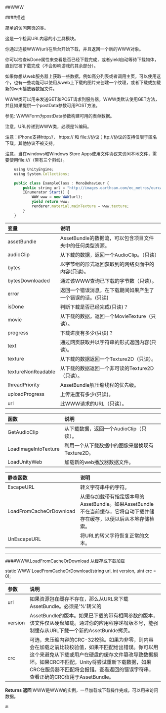 ##WWW

####描述

简单的访问网页的类。

这是一个检索URL内容的小工具模块。

你通过连接WWW(url)在后台开始下载，并且返回一个新的WWW对象。

你可以检查isDone属性来查看是否已经下载完成，或者yield自动等待下载物体，直到它被下载完成（不会影响游戏的其余部分）。

如果你想从web服务器上获取一些数据，例如高分列表或者调用主页，可以使用这个，也有一些功能可以使用从web上下载的图片来创建一个纹理，或者下载或加载新的web播放器数据文件。

WWW类可以用来发送GET和POST请求到服务器，WWW类默认使用GET方法，并且如果提供一个postData参数可用POST方法。

参见: WWWForm为postData参数构建可用的表单数据。

注意，URL传递到WWW类，必须是%编码。

注意：iPhone支持http://， https:// 和 file://协议；ftp://协议的支持仅限于匿名下载。其他协议不被支持。

注意，当在windows和Windows Store Apps使用文件协议来访问本地文件，需要使用file:///（带有三个斜线）。

```javascript
    using UnityEngine;
    using System.Collections;
     
    public class ExampleClass : MonoBehaviour {
        public string url = "http://images.earthcam.com/ec_metros/ourcams/fridays.jpg";
        IEnumerator Start() {
            WWW www = new WWW(url);
            yield return www;
            renderer.material.mainTexture = www.texture;
        }
    }
```


|变量|说明|
|:--|:--|
|assetBundle|AssetBundle的数据流，可以包含项目文件夹中的任何类型资源。|
|audioClip|从下载的数据，返回一个AudioClip。（只读）|
|bytes|以字节组的形式返回获取到的网络页面中的内容(只读)。|
|bytesDownloaded|通过该WWW查询已下载的字节数（只读）。|
|error|返回一个错误消息，在下载期间如果产生了一个错误的话。(只读)|
|isDone|判断下载是否已经完成(只读)？|
|movie|从下载的数据，返回一个MovieTexture（只读）。|
|progress|下载进度有多少(只读)？|
|text|通过网页获取并以字符串的形式返回内容(只读)。|
|texture|从下载的数据返回一个Texture2D（只读）。|
|textureNonReadable|从下载的数据返回一个非可读的Texture2D（只读）。|
|threadPriority|AssetBundle解压缩线程的优先级。|
|uploadProgress|上传进度有多少(只读)。|
|url|此WWW请求的URL（只读）。|


|函数|说明|
|:--|:--|
|GetAudioClip|从下载数据，返回一个AudioClip（只读）。|
|LoadImageIntoTexture|利用一个从下载数据中的图像来替换现有Texture2D。|
|LoadUnityWeb|加载新的web播放器数据文件。|

|静态函数|说明|
|:--|:--|
|EscapeURL|转义字符串中的字符。|
|LoadFromCacheOrDownload|从缓存加载带有指定版本号的AssetBundle。如果AssetBundle不在当前缓存，它将自动下载并储存在缓存，以便以后从本地存储检索。|
|UnEscapeURL|将URL的转义字符恢复正常的文本。|

---

####WWW.LoadFromCacheOrDownload 从缓存或下载加载

static WWW LoadFromCacheOrDownload(string url, int version, uint crc = 0);

|参数|说明|
|:--|:--|
|url|如果资源包在缓存不存在，那么从URL来下载AssetBundle。必须是'%'转义的|
|version|AssetBundle的版本。如果已下载的带有相同参数的版本，该文件仅从硬盘加载。通过你的应用程序递增版本号，能强制缓存从URL下载一个新的AssetBunlde拷贝。|
|crc|可选，未压缩内容的CRC-32校验。如果为非零，则内容会在加载之前比较校验值，如果不匹配给出错误。你可以用这个来避免从下载或用户在硬盘的缓存文件篡改导致数据损坏。如果CRC不匹配，Unity将尝试重新下载数据，如果CRC在服务器不匹配将会报错。查看返回的错误字符串，查看正确的CRC值用于AssetBundle。|

**Returns 返回**
WWW是WWW的实例，一旦加载或下载操作完成，可以用来访问数据。

🔚